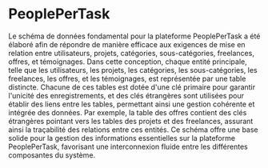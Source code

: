 # PeoplePerTask
Le schéma de données fondamental pour la plateforme PeoplePerTask a été élaboré afin de répondre de manière efficace aux exigences
de mise en relation entre utilisateurs, projets, catégories, sous-catégories, freelances, offres, et témoignages. Dans cette conception,
chaque entité principale, telle que les utilisateurs, les projets, les catégories, les sous-catégories, les freelances, les offres, et les témoignages,
est représentée par une table distincte. Chacune de ces tables est dotée d'une clé primaire pour garantir l'unicité des enregistrements,
et des clés étrangères sont utilisées pour établir des liens entre les tables, permettant ainsi une gestion cohérente et intégrée des données.
Par exemple, la table des offres contient des clés étrangères pointant vers les tables des projets et des freelances, 
assurant ainsi la traçabilité des relations entre ces entités. Ce schéma offre une base solide pour la gestion des informations essentielles sur la plateforme PeoplePerTask,
favorisant une interconnexion fluide entre les différentes composantes du système.
